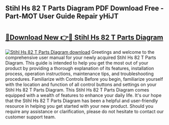 ## Stihl Hs 82 T Parts Diagram PDF Download Free - Part-MOT User Guide Repair yHiJT

# <h2><a href="http://dfsk031.blite.top/?on=Stihl+Hs+82+T+Parts+Diagram">🔗Download New 👉🔴 Stihl Hs 82 T Parts Diagram</a></h2>

[![Stihl Hs 82 T Parts Diagram download](https://i.imgur.com/lujVjoI.png)](http://dfsk031.blite.top/?on=Stihl+Hs+82+T+Parts+Diagram)
Greetings and welcome to the comprehensive user manual for your newly acquired Stihl Hs 82 T Parts Diagram. This guide is intended to help you get the most out of your product by providing a thorough explanation of its features, installation process, operation instructions, maintenance tips, and troubleshooting procedures. Familiarize with Controls Before you begin, familiarize yourself with the location and function of all control buttons and settings on your Stihl Hs 82 T Parts Diagram. This Stihl Hs 82 T Parts Diagram comes equipped with a wealth of features to enhance your daily life. It's our hope that the Stihl Hs 82 T Parts Diagram has been a helpful and user-friendly resource in helping you get started with your new product. Should you require any assistance or clarification, please do not hesitate to contact our customer support team.
